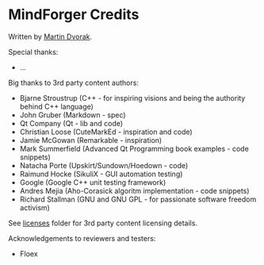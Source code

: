 # MindForger Credits

Written by [Martin Dvorak](http://me.mindforger.com).

Special thanks:
     
* ...

Big thanks to 3rd party content authors:

* Bjarne Stroustrup (C++ - for inspiring visions and being the authority behind C++ language)
* John Gruber (Markdown - spec)
* Qt Company (Qt - lib and code)
* Christian Loose (CuteMarkEd - inspiration and code)
* Jamie McGowan (Remarkable - inspiration)
* Mark Summerfield (Advanced Qt Programming book examples - code snippets)
* Natacha Porte (Upskirt/Sundown/Hoedown - code)
* Raimund Hocke (SikuliX - GUI automation testing)
* Google (Google C++ unit testing framework)
* Andres Mejia (Aho-Corasick algoritm implementation - code snippets)
* Richard Stallman (GNU and GNU GPL - for passionate software freedom activism)

See [licenses](./licenses) folder for 3rd party content licensing details.

Acknowledgements to reviewers and testers:

* Floex
